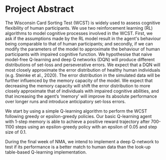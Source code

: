 # Project Abstract

The Wisconsin Card Sorting Test (WCST) is widely used to assess cognitive flexibility of human participants. We use two reinforcement learning (RL) algorithms to model cognitive processes involved in the WCST. First, we ask if the assumptions made by the RL model result in the agent's behaviour being comparable to that of human participants; and secondly, if we can modify the parameters of the model to approximate the behaviour of human participants with impaired cognitive function. We hypothesise that naive model-free Q-learning and deep Q networks (DQN) will produce different distributions of set-loss and perseverative errors. We expect that a DQN will most closely approximate the error distribution of healthy human individuals (e.g. Steinke et al., 2020). The error distribution in the simulated data will be further influenced by the memory capacity of the model. We expect that decreasing the memory capacity will shift the error distribution to more closely approximate that of individuals with impaired cognitive abilities, and that increasing the agent’s ‘memory’ will improve its absolute performance over longer runs and introduce anticipatory set-loss errors.

We start by using a simple Q-learning algorithm to perform the WCST following greedy or epsilon-greedy policies. Our basic Q-learning agent with 1-step memory is able to achieve a positive reward trajectory after 700-1100 steps using an epsilon-greedy policy with an epsilon of 0.05 and step size of 0.1.

During the final week of NMA, we intend to implement a deep Q-network to test if its performance is a better match to human data than the look-up table-based Q-learning implementation.


